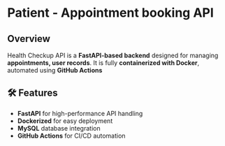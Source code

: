 # Patient - Appointment booking API

##  Overview
Health Checkup API is a **FastAPI-based backend** designed for managing **appointments, user records**. It is fully **containerized with Docker**, automated using **GitHub Actions**
## 🛠️ Features
- **FastAPI** for high-performance API handling
- **Dockerized** for easy deployment
- **MySQL** database integration
- **GitHub Actions** for CI/CD automation
  


